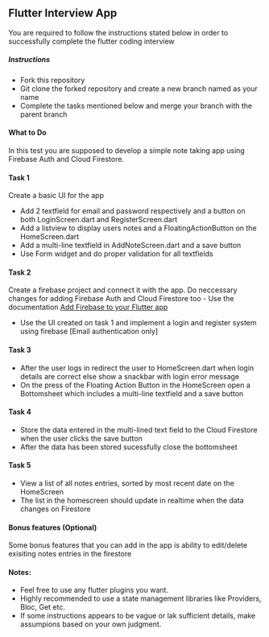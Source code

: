 ## Flutter Interview App

You are required to follow the instructions stated below in order to successfully complete the flutter coding interview

##### **Instructions**

* Fork this repository
* Git clone the forked repository and create a new branch named as your name
* Complete the tasks mentioned below and merge your branch with the parent branch

#### What to Do

In this test you are supposed to develop a simple note taking app using Firebase Auth and Cloud Firestore.

#### Task 1

Create a basic UI for the app

* Add 2 textfield for email and password respectively and a button on both LoginScreen.dart and RegisterScreen.dart
* Add a listview to display users notes and a FloatingActionButton on the HomeScreen.dart
* Add a multi-line textfield in AddNoteScreen.dart and a save button
* Use Form widget and do proper validation for all textfields

#### **Task 2**

Create a firebase project and connect it with the app. Do neccessary changes for adding Firebase Auth and Cloud Firestore too - Use the documentation [Add Firebase to your Flutter app](https://firebase.google.com/docs/flutter/setup?platform=android)

* Use the UI created on task 1 and implement a login and register system using firebase [Email authentication only]

#### **Task 3**

* After the user logs in redirect the user to HomeScreen.dart when login details are correct else show a snackbar with login error message
* On the press of the Floating Action Button in the HomeScreen open a Bottomsheet which includes a multi-line textfield and a save button

#### **Task 4**

* Store the data entered in the multi-lined text field to the Cloud Firestore when the user clicks the save button
* After the data has been stored sucessfully close the bottomsheet

#### **Task 5**

* View a list of all notes entries, sorted by most recent date on the HomeScreen
* The list in the homescreen should update in realtime when the data changes on Firestore

#### Bonus features (Optional)

Some bonus features that you can add in the app is ability to edit/delete exisiting notes entries in the firestore

#### Notes:

* Feel free to use any flutter plugins you want.
* Highly recommended to use a state management libraries like Providers, Bloc, Get etc.
* If some instructions appears to be vague or lak sufficient details, make assumpions based on your own judgment.
